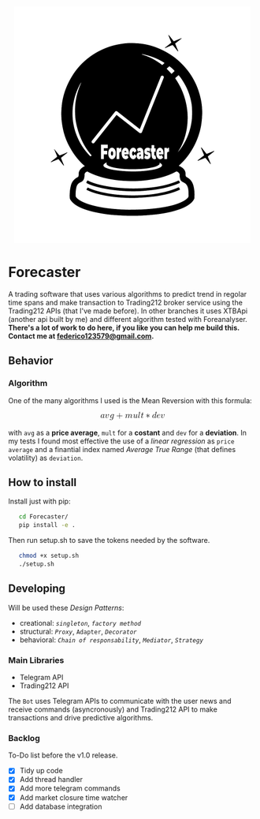 <p align="center">
  <img src="./static/crystal_sphere.png" alt="Forecaster Logo">
</p>

# Forecaster

A trading software that uses various algorithms to predict trend in regolar time spans and make transaction to Trading212 broker service using the Trading212 APIs (that I've made before). In other branches it uses XTBApi (another api built by me) and different algorithm tested with Foreanalyser. **There's a lot of work to do here, if you like you can help me build this. Contact me at federico123579@gmail.com.**

## Behavior

### Algorithm

One of the many algorithms I used is the Mean Reversion with this formula:

<p align="center">
  <img src="./static/formula-1.png" alt="Forecaster Logo">
</p>

with `avg` as a **price average**, `mult` for a **costant** and `dev` for a **deviation**. In my tests I found most effective the use of a _linear regression_ as `price average` and a finantial index named _Average True Range_ (that defines volatility) as `deviation`.

## How to install

Install just with pip:

``` bash
   cd Forecaster/
   pip install -e .
```

Then run setup.sh to save the tokens needed by the software.

``` bash
   chmod +x setup.sh
   ./setup.sh
```

## Developing

Will be used these _Design Patterns_:

* creational: _`singleton`_, _`factory method`_
* structural: _`Proxy`_, `Adapter`, _`Decorator`_
* behavioral: _`Chain of responsability`_, _`Mediator`_, _`Strategy`_

### Main Libraries

* Telegram API
* Trading212 API

The `Bot` uses Telegram APIs to communicate with the user news and receive commands (asyncronously) and Trading212 API to make transactions and drive predictive algorithms.

### Backlog

To-Do list before the v1.0 release.

* [x] Tidy up code
* [x] Add thread handler
* [x] Add more telegram commands
* [x] Add market closure time watcher
* [ ] Add database integration
